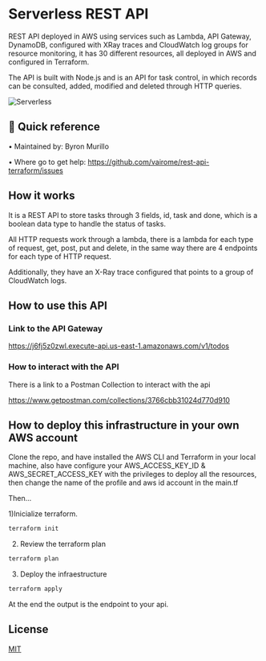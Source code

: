 # Serverless REST API

REST API deployed in AWS using services such as Lambda, API Gateway, DynamoDB, configured with XRay traces and CloudWatch log groups for resource monitoring, it has 30 different resources, all deployed in AWS and configured in Terraform.

The API is built with Node.js and is an API for task control, in which records can be consulted, added, modified and deleted through HTTP queries.

![Serverless](https://4sysops.com/wp-content/uploads/2022/03/Serverless-computing-with-AWS-Lambda.png)

## 🚀 Quick reference

•	Maintained by: Byron Murillo

•	Where go to get help: https://github.com/vairome/rest-api-terraform/issues


## How it works

It is a REST API to store tasks through 3 fields, id, task and done, which is a boolean data type to handle the status of tasks.

All HTTP requests work through a lambda, there is a lambda for each type of request, get, post, put and delete, in the same way there are 4 endpoints for each type of HTTP request.

Additionally, they have an X-Ray trace configured that points to a group of CloudWatch logs.

## How to use this API

### Link to the API Gateway

https://j6fj5z0zwl.execute-api.us-east-1.amazonaws.com/v1/todos

### How to interact with the API

There is a link to a Postman Collection to interact with the api

https://www.getpostman.com/collections/3766cbb31024d770d910

## How to deploy this infrastructure in your own AWS account

Clone the repo, and have installed the AWS CLI and Terraform in your local machine, also have configure your AWS_ACCESS_KEY_ID & AWS_SECRET_ACCESS_KEY with the privileges to deploy all the resources, then change the name of the profile and aws id account in the main.tf

Then...

1)Inicialize terraform.
```js
terraform init

```
2) Review the terraform plan
```js
terraform plan
```

3) Deploy the infraestructure
```js
terraform apply
```

At the end the output is the endpoint to your api.

## License

[MIT](https://choosealicense.com/licenses/mit/)

